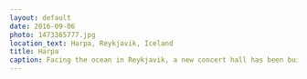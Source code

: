 ```yaml
---
layout: default
date: 2016-09-06
photo: 1473365777.jpg
location_text: Harpa, Reykjavik, Iceland
title: Harpa
caption: Facing the ocean in Reykjavik, a new concert hall has been built. This view is from the inside where the sunlight is reflected in many different way.
---
```

